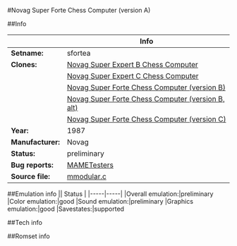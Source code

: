 #Novag Super Forte Chess Computer (version A)

##Info

||Info|
|-----|-----|
|**Setname:**|sfortea
|**Clones:**|[Novag Super Expert B Chess Computer](sexpertb.md)
||[Novag Super Expert C Chess Computer](sexpertc.md)
||[Novag Super Forte Chess Computer (version B)](sforteb.md)
||[Novag Super Forte Chess Computer (version B, alt)](sforteba.md)
||[Novag Super Forte Chess Computer (version C)](sfortec.md)
|**Year:**|1987
|**Manufacturer:**|Novag
|**Status:**|preliminary
|**Bug reports:**|[MAMETesters](http://mametesters.org/view_all_set.php?type=1&temporary=y&search=mmodular.c)
|**Source file:**|[mmodular.c](https://github.com/mamedev/mame/blob/master/src/mess/drivers/mmodular.c)

##Emulation info
|| Status |
|-----|-----|
|Overall emulation:|preliminary
|Color emulation:|good
|Sound emulation:|preliminary
|Graphics emulation:|good
|Savestates:|supported

##Tech info

##Romset info

<!--- START OF EDITED COMMENT DO NOT TOUCH TEXT ABOVE-->
